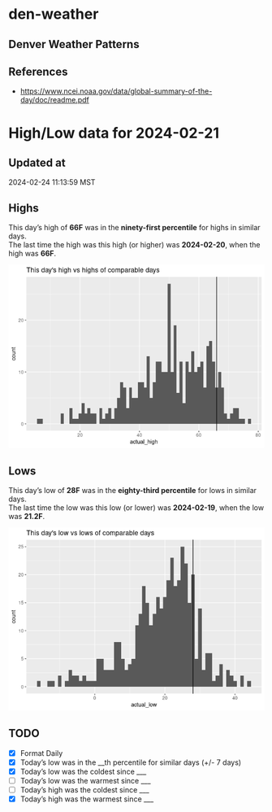 # den-weather


## Denver Weather Patterns

## References

- <https://www.ncei.noaa.gov/data/global-summary-of-the-day/doc/readme.pdf>

# High/Low data for 2024-02-21

## Updated at

2024-02-24 11:13:59 MST

## Highs

This day’s high of **66F** was in the **ninety-first percentile** for
highs in similar days.  
The last time the high was this high (or higher) was **2024-02-20**,
when the high was **66F**.

![](readme_files/figure-commonmark/unnamed-chunk-4-1.png)

## Lows

This day’s low of **28F** was in the **eighty-third percentile** for
lows in similar days.  
The last time the low was this low (or lower) was **2024-02-19**, when
the low was **21.2F**.

![](readme_files/figure-commonmark/unnamed-chunk-6-1.png)

## TODO

- [x] Format Daily
- [x] Today’s low was in the \_\_th percentile for similar days (+/- 7
  days)
- [x] Today’s low was the coldest since \_\_\_
- [ ] Today’s low was the warmest since \_\_\_
- [ ] Today’s high was the coldest since \_\_\_
- [x] Today’s high was the warmest since \_\_\_
